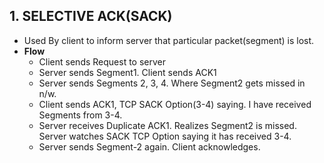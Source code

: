 ## 1. SELECTIVE ACK(SACK)
- Used By client to inform server that particular packet(segment) is lost.
- **Flow**
  - Client sends Request to server 
  - Server sends Segment1. Client sends ACK1
  - Server sends   Segments 2, 3, 4. Where Segment2 gets missed in n/w.
  - Client sends ACK1, TCP SACK Option(3-4) saying. I have received Segments from 3-4.           
  - Server receives Duplicate ACK1. Realizes Segment2 is missed. Server watches SACK TCP Option saying it has received 3-4.
  - Server sends Segment-2 again. Client acknowledges.

